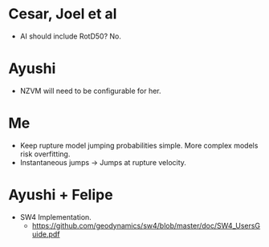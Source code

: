 # Cesar, Joel et al
- AI should include RotD50? No.
# Ayushi
- NZVM will need to be configurable for her.
# Me
- Keep rupture model jumping probabilities simple. More complex models risk overfitting.
- Instantaneous jumps -> Jumps at rupture velocity.
# Ayushi + Felipe
- SW4 Implementation.
  - https://github.com/geodynamics/sw4/blob/master/doc/SW4_UsersGuide.pdf
